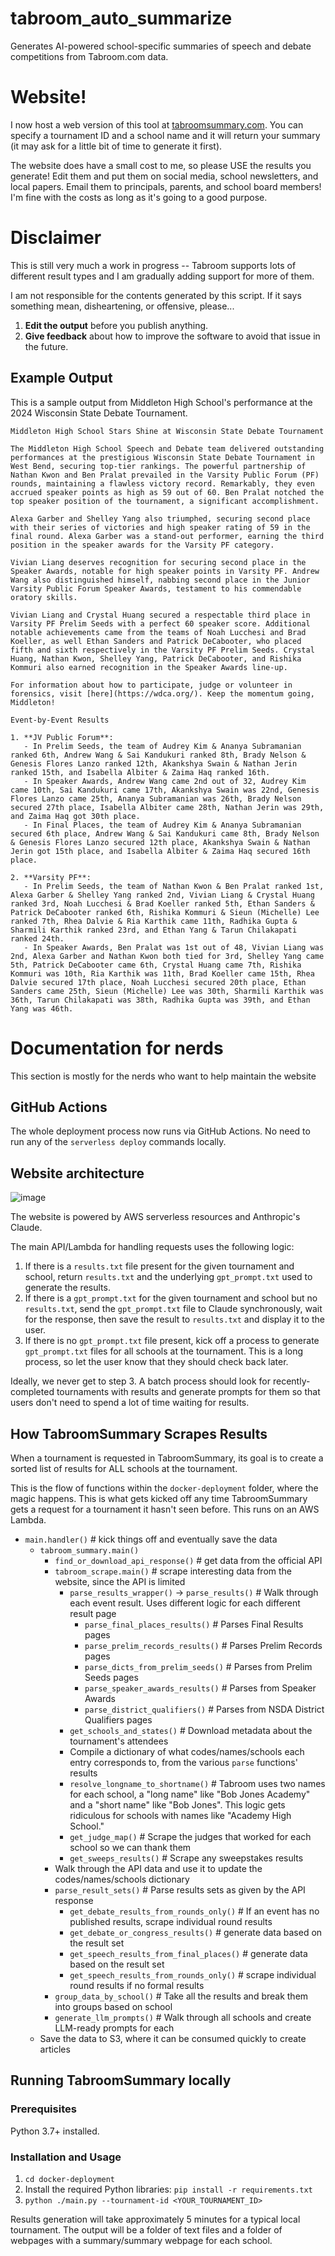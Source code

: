# tabroom_auto_summarize

Generates AI-powered school-specific summaries of speech and debate competitions from Tabroom.com data.

# Website!

I now host a web version of this tool at [tabroomsummary.com](http://tabroomsummary.com). You can specify a tournament ID and a school name and it will return your summary (it may ask for a little bit of time to generate it first).

The website does have a small cost to me, so please USE the results you generate! Edit them and put them on social media, school newsletters, and local papers. Email them to principals, parents, and school board members! I'm fine with the costs as long as it's going to a good purpose.

# Disclaimer

This is still very much a work in progress -- Tabroom supports lots of different result types and I am gradually adding support for more of them.

I am not responsible for the contents generated by this script. If it says something mean, disheartening, or offensive, please...
1. **Edit the output** before you publish anything.
2. **Give feedback** about how to improve the software to avoid that issue in the future.

## Example Output

This is a sample output from Middleton High School's performance at the 2024 Wisconsin State Debate Tournament.

```
Middleton High School Stars Shine at Wisconsin State Debate Tournament

The Middleton High School Speech and Debate team delivered outstanding performances at the prestigious Wisconsin State Debate Tournament in West Bend, securing top-tier rankings. The powerful partnership of Nathan Kwon and Ben Pralat prevailed in the Varsity Public Forum (PF) rounds, maintaining a flawless victory record. Remarkably, they even accrued speaker points as high as 59 out of 60. Ben Pralat notched the top speaker position of the tournament, a significant accomplishment.

Alexa Garber and Shelley Yang also triumphed, securing second place with their series of victories and high speaker rating of 59 in the final round. Alexa Garber was a stand-out performer, earning the third position in the speaker awards for the Varsity PF category.

Vivian Liang deserves recognition for securing second place in the Speaker Awards, notable for high speaker points in Varsity PF. Andrew Wang also distinguished himself, nabbing second place in the Junior Varsity Public Forum Speaker Awards, testament to his commendable oratory skills.

Vivian Liang and Crystal Huang secured a respectable third place in Varsity PF Prelim Seeds with a perfect 60 speaker score. Additional notable achievements came from the teams of Noah Lucchesi and Brad Koeller, as well Ethan Sanders and Patrick DeCabooter, who placed fifth and sixth respectively in the Varsity PF Prelim Seeds. Crystal Huang, Nathan Kwon, Shelley Yang, Patrick DeCabooter, and Rishika Kommuri also earned recognition in the Speaker Awards line-up.

For information about how to participate, judge or volunteer in forensics, visit [here](https://wdca.org/). Keep the momentum going, Middleton!

Event-by-Event Results

1. **JV Public Forum**:
   - In Prelim Seeds, the team of Audrey Kim & Ananya Subramanian ranked 6th, Andrew Wang & Sai Kandukuri ranked 8th, Brady Nelson & Genesis Flores Lanzo ranked 12th, Akankshya Swain & Nathan Jerin ranked 15th, and Isabella Albiter & Zaima Haq ranked 16th.
   - In Speaker Awards, Andrew Wang came 2nd out of 32, Audrey Kim came 10th, Sai Kandukuri came 17th, Akankshya Swain was 22nd, Genesis Flores Lanzo came 25th, Ananya Subramanian was 26th, Brady Nelson secured 27th place, Isabella Albiter came 28th, Nathan Jerin was 29th, and Zaima Haq got 30th place.
   - In Final Places, the team of Audrey Kim & Ananya Subramanian secured 6th place, Andrew Wang & Sai Kandukuri came 8th, Brady Nelson & Genesis Flores Lanzo secured 12th place, Akankshya Swain & Nathan Jerin got 15th place, and Isabella Albiter & Zaima Haq secured 16th place.

2. **Varsity PF**:
   - In Prelim Seeds, the team of Nathan Kwon & Ben Pralat ranked 1st, Alexa Garber & Shelley Yang ranked 2nd, Vivian Liang & Crystal Huang ranked 3rd, Noah Lucchesi & Brad Koeller ranked 5th, Ethan Sanders & Patrick DeCabooter ranked 6th, Rishika Kommuri & Sieun (Michelle) Lee ranked 7th, Rhea Dalvie & Ria Karthik came 11th, Radhika Gupta & Sharmili Karthik ranked 23rd, and Ethan Yang & Tarun Chilakapati ranked 24th.
   - In Speaker Awards, Ben Pralat was 1st out of 48, Vivian Liang was 2nd, Alexa Garber and Nathan Kwon both tied for 3rd, Shelley Yang came 5th, Patrick DeCabooter came 6th, Crystal Huang came 7th, Rishika Kommuri was 10th, Ria Karthik was 11th, Brad Koeller came 15th, Rhea Dalvie secured 17th place, Noah Lucchesi secured 20th place, Ethan Sanders came 25th, Sieun (Michelle) Lee was 30th, Sharmili Karthik was 36th, Tarun Chilakapati was 38th, Radhika Gupta was 39th, and Ethan Yang was 46th.
```


# Documentation for nerds

This section is mostly for the nerds who want to help maintain the website

## GitHub Actions

The whole deployment process now runs via GitHub Actions. No need to run any of the `serverless deploy` commands locally.

## Website architecture

![image](https://github.com/benjmor/tabroom_auto_summarize/assets/44407400/b2d15de2-0b60-4687-935e-5700959d3588)

The website is powered by AWS serverless resources and Anthropic's Claude.

The main API/Lambda for handling requests uses the following logic:
1. If there is a `results.txt` file present for the given tournament and school, return `results.txt` and the underlying `gpt_prompt.txt` used to generate the results.
2. If there is a `gpt_prompt.txt` for the given tournament and school but no `results.txt`, send the `gpt_prompt.txt` file to Claude synchronously, wait for the response, then save the result to `results.txt` and display it to the user.
3. If there is no `gpt_prompt.txt` file present, kick off a process to generate `gpt_prompt.txt` files for all schools at the tournament. This is a long process, so let the user know that they should check back later.

Ideally, we never get to step 3. A batch process should look for recently-completed tournaments with results and generate prompts for them so that users don't need to spend a lot of time waiting for results.

## How TabroomSummary Scrapes Results

When a tournament is requested in TabroomSummary, its goal is to create a sorted list of results for ALL schools at the tournament.

This is the flow of functions within the `docker-deployment` folder, where the magic happens. This is what gets kicked off any time TabroomSummary gets a request for a tournament it hasn't seen before. This runs on an AWS Lambda.

- `main.handler()` # kick things off and eventually save the data
    - `tabroom_summary.main()`
        - `find_or_download_api_response()` # get data from the official API
        - `tabroom_scrape.main()` # scrape interesting data from the website, since the API is limited
          - `parse_results_wrapper()` -> `parse_results()` # Walk through each event result. Uses different logic for each different result page
            - `parse_final_places_results()` # Parses Final Results pages
            - `parse_prelim_records_results()` # Parses Prelim Records pages
            - `parse_dicts_from_prelim_seeds()` # Parses from Prelim Seeds pages
            - `parse_speaker_awards_results()` # Parses from Speaker Awards
            - `parse_district_qualifiers()` # Parses from NSDA District Qualifiers pages
          - `get_schools_and_states()` # Download metadata about the tournament's attendees
          - Compile a dictionary of what codes/names/schools each entry corresponds to, from the various `parse` functions' results
          - `resolve_longname_to_shortname()` # Tabroom uses two names for each school, a "long name" like "Bob Jones Academy" and a "short name" like "Bob Jones". This logic gets ridiculous for schools with names like "Academy High School."
          - `get_judge_map()` # Scrape the judges that worked for each school so we can thank them
          - `get_sweeps_results()` # Scrape any sweepstakes results
        - Walk through the API data and use it to update the codes/names/schools dictionary
        - `parse_result_sets()` # Parse results sets as given by the API response
          - `get_debate_results_from_rounds_only()` # If an event has no published results, scrape individual round results
          - `get_debate_or_congress_results()` # generate data based on the result set
          - `get_speech_results_from_final_places()` # generate data based on the result set
          - `get_speech_results_from_rounds_only()` # scrape individual round results if no formal results
        - `group_data_by_school()` # Take all the results and break them into groups based on school
        - `generate_llm_prompts()` # Walk through all schools and create LLM-ready prompts for each
    - Save the data to S3, where it can be consumed quickly to create articles

## Running TabroomSummary locally

### Prerequisites

Python 3.7+ installed.

### Installation and Usage

1. `cd docker-deployment` 
2. Install the required Python libraries: `pip install -r requirements.txt`
3. `python ./main.py --tournament-id <YOUR_TOURNAMENT_ID>` 

Results generation will take approximately 5 minutes for a typical local tournament. The output will be a folder of text files and a folder of webpages with a summary/summary webpage for each school.
